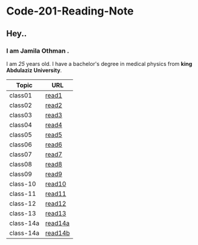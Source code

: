 # Code-201-Reading-Note
## Hey.. 
### I am Jamila Othman .
 I am *25* years old.
 I have a bachelor's degree in medical physics from **king Abdulaziz University**.

Topic         | URL
---------     |--------
 class01      |[read1](https://github.com/JamilaOthman/Code-201-Reading-Note/blob/main/read1.md) 
class02       |[read2](https://github.com/JamilaOthman/Code-201-Reading-Note/blob/main/class-02.md)
class03       |[read3](https://github.com/JamilaOthman/Code-201-Reading-Note/blob/main/class-03.md)        
class04       |[read4](https://github.com/JamilaOthman/Code-201-Reading-Note/blob/main/class-04.md)
class05       |[read5](https://github.com/JamilaOthman/Code-201-Reading-Note/blob/main/class-05.md)
class06       |[read6](https://github.com/JamilaOthman/Code-201-Reading-Note/blob/main/class-06.md)
class07       |[read7](https://github.com/JamilaOthman/Code-201-Reading-Note/blob/main/class-07.md)
class08       |[read8](https://github.com/JamilaOthman/Code-201-Reading-Note/blob/main/class-08.md)
class09       |[read9](https://github.com/JamilaOthman/Code-201-Reading-Note/blob/main/class-09.md)
class-10      |[read10](https://github.com/JamilaOthman/Code-201-Reading-Note/blob/main/class-10.md)
class-11      |[read11](https://github.com/JamilaOthman/Code-201-Reading-Note/blob/main/class-11.md)
class-12      |[read12](https://github.com/JamilaOthman/Code-201-Reading-Note/blob/main/class-12.md)
class-13      |[read13](https://github.com/JamilaOthman/Code-201-Reading-Note/blob/main/class-13.md)
class-14a     |[read14a](https://github.com/JamilaOthman/Code-201-Reading-Note/blob/main/class-14a.md)
class-14a     |[read14b](https://github.com/JamilaOthman/Code-201-Reading-Note/blob/main/class-14b.md)

